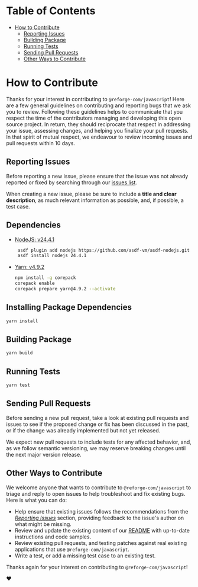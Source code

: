 # Table of Contents

- [How to Contribute](#how-to-contribute)
  - [Reporting Issues](#reporting-issues)
  - [Building Package](#building-package)
  - [Running Tests](#running-tests)
  - [Sending Pull Requests](#sending-pull-requests)
  - [Other Ways to Contribute](#other-ways-to-contribute)

# How to Contribute

Thanks for your interest in contributing to `@reforge-com/javascript`! Here are a few general
guidelines on contributing and reporting bugs that we ask you to review. Following these guidelines
helps to communicate that you respect the time of the contributors managing and developing this open
source project. In return, they should reciprocate that respect in addressing your issue, assessing
changes, and helping you finalize your pull requests. In that spirit of mutual respect, we endeavour
to review incoming issues and pull requests within 10 days.

## Reporting Issues

Before reporting a new issue, please ensure that the issue was not already reported or fixed by
searching through our [issues list](https://github.com/reforgehq/sdk-javascript/issues).

When creating a new issue, please be sure to include a **title and clear description**, as much
relevant information as possible, and, if possible, a test case.

## Dependencies

- [NodeJS: v24.4.1](https://github.com/asdf-vm/asdf-nodejs)

  ```sh
   asdf plugin add nodejs https://github.com/asdf-vm/asdf-nodejs.git
   asdf install nodejs 24.4.1
  ```

- [Yarn: v4.9.2](https://yarnpkg.com/getting-started/install)

  ```sh
  npm install -g corepack
  corepack enable
  corepack prepare yarn@4.9.2 --activate
  ```

## Installing Package Dependencies

```sh
yarn install
```

## Building Package

```sh
yarn build
```

## Running Tests

```sh
yarn test
```

## Sending Pull Requests

Before sending a new pull request, take a look at existing pull requests and issues to see if the
proposed change or fix has been discussed in the past, or if the change was already implemented but
not yet released.

We expect new pull requests to include tests for any affected behavior, and, as we follow semantic
versioning, we may reserve breaking changes until the next major version release.

## Other Ways to Contribute

We welcome anyone that wants to contribute to `@reforge-com/javascript` to triage and reply to open
issues to help troubleshoot and fix existing bugs. Here is what you can do:

- Help ensure that existing issues follows the recommendations from the
  _[Reporting Issues](#reporting-issues)_ section, providing feedback to the issue's author on what
  might be missing.
- Review and update the existing content of our [README](./README.md) with up-to-date instructions
  and code samples.
- Review existing pull requests, and testing patches against real existing applications that use
  `@reforge-com/javascript`.
- Write a test, or add a missing test case to an existing test.

Thanks again for your interest on contributing to `@reforge-com/javascript`!

:heart:
